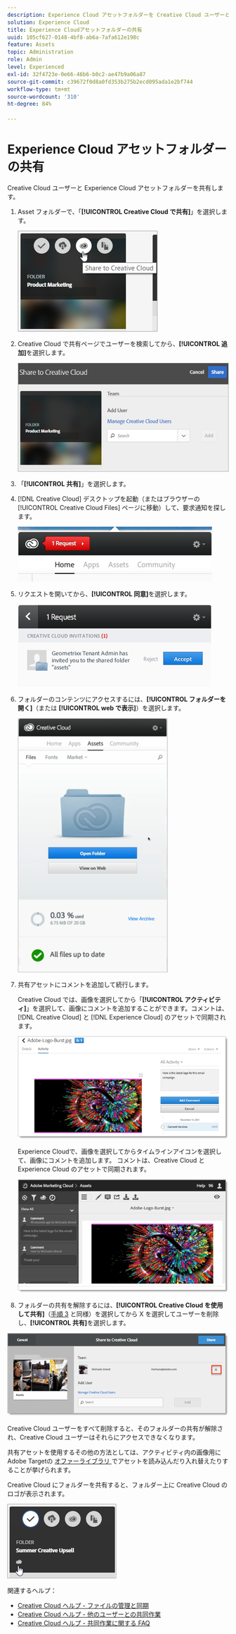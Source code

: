 ```yaml
---
description: Experience Cloud アセットフォルダーを Creative Cloud ユーザーと共有する方法。
solution: Experience Cloud
title: Experience Cloudアセットフォルダーの共有
uuid: 105cf627-0148-4bf8-ab6a-7afa612e198c
feature: Assets
topic: Administration
role: Admin
level: Experienced
exl-id: 32f4723e-0e66-46b6-b0c2-ae47b9a06a87
source-git-commit: c39672f0d8a0fd353b275b2ecd095ada1e2bf744
workflow-type: tm+mt
source-wordcount: '310'
ht-degree: 84%

---
```


# Experience Cloud アセットフォルダーの共有

Creative Cloud ユーザーと Experience Cloud アセットフォルダーを共有します。

1. Asset フォルダーで、「**[!UICONTROL Creative Cloud で共有]**」を選択します。

   ![Creative Cloud で共有](../../assets/asset-share-cc.png)
1. Creative Cloud で共有ページでユーザーを検索してから、**[!UICONTROL 追加]**&#x200B;を選択します。

   ![Creative Cloud ユーザーを追加](../../assets/asset-share-cc-page.png)

1. 「**[!UICONTROL 共有]**」を選択します。
1. [!DNL Creative Cloud] デスクトップを起動（またはブラウザーの [!UICONTROL Creative Cloud Files] ページに移動）して、要求通知を探します。

   ![リクエスト通知](../../assets/cc_share_request.png)
1. リクエストを開いてから、**[!UICONTROL 同意]**&#x200B;を選択します。

   ![リクエストを承認](../../assets/cc_share_accept.png)
1. フォルダーのコンテンツにアクセスするには、**[!UICONTROL フォルダーを開く]**（または **[!UICONTROL web で表示]**）を選択します。

   ![Web で表示](../../assets/creative_cloud_open_folder.png)
1. 共有アセットにコメントを追加して続行します。

   Creative Cloud では、画像を選択してから「**[!UICONTROL アクティビティ]**」を選択して、画像にコメントを追加することができます。コメントは、[!DNL Creative Cloud] と [!DNL Experience Cloud] のアセットで同期されます。

   ![画像にコメントを追加](../../assets/asset_comment_cc.png)

   Experience Cloudで、画像を選択してからタイムラインアイコンを選択して、画像にコメントを追加します。 コメントは、Creative Cloud と Experience Cloud のアセットで同期されます。

   ![画像にコメントを追加](../../assets/asset_comment_mac.png)

1. フォルダーの共有を解除するには、**[!UICONTROL Creative Cloud を使用して共有]**（[手順 3](share.md) と同様）を選択してから X を選択してユーザーを削除し、**[!UICONTROL 共有]**&#x200B;を選択します。

![フォルダーの共有を解除する](../../assets/asset_remove_user.png)

Creative Cloud ユーザーをすべて削除すると、そのフォルダーの共有が解除され、Creative Cloud ユーザーはそれらにアクセスできなくなります。

共有アセットを使用するその他の方法としては、アクティビティ内の画像用にAdobe Targetの [ オファーライブラリ ](https://experienceleague.adobe.com/docs/target/using/experiences/offers/manage-content.html) でアセットを読み込んだり入れ替えたりすることが挙げられます。

Creative Cloud にフォルダーを共有すると、フォルダー上に Creative Cloud のロゴが表示されます。

![フォルダー上の Creative Cloud のロゴ](../../assets/asset-cc-logo.png)

関連するヘルプ：

* [Creative Cloud ヘルプ - ファイルの管理と同期](https://helpx.adobe.com/jp/creative-cloud/help/sync-creative-cloud-files.html)
* [Creative Cloud ヘルプ - 他のユーザーとの共同作業](https://helpx.adobe.com/jp/creative-cloud/help/collaboration.html)
* [Creative Cloud ヘルプ - 共同作業に関する FAQ](https://helpx.adobe.com/jp/creative-cloud/help/collaboration-faq.html)
